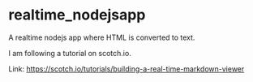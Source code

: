 # realtime_nodejsapp
A realtime nodejs app where HTML is converted to text.

I am following a tutorial on scotch.io.

Link: https://scotch.io/tutorials/building-a-real-time-markdown-viewer
